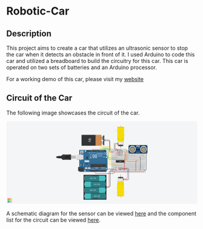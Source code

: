 # Robotic-Car

## Description

This project aims to create a car that utilizes an ultrasonic sensor to stop the car when it detects an obstacle in front of it. I used Arduino to code this car and utilized a breadboard to build the circuitry for this car. This car is operated on two sets of batteries and an Arduino processor.

For a working demo of this car, please visit my [website](https://harmanpreetsagar.wixsite.com/website/portfolio#:~:text=MY%20PERSONAL%20PROJECTS-,CAR%20WITH%20A%20SENSOR,-The%20purpose%20of)

## Circuit of the Car

The following image showcases the circuit of the car.

![Car Circuit Sensor](https://github.com/harmanpreet-sagar/Robotic-Car/blob/ce106b099c3cc8afd066375512f41da2c3c27bbd/Car%20Circuit%20Sensor.png)

A schematic diagram for the sensor can be viewed [here](https://github.com/harmanpreet-sagar/Robotic-Car/blob/63604fde83fdaf25b0b54e9bfa95e99970b5f660/Car%20Circuit%20Sensor%20Schematic%20View.pdf) and the component list for the circuit can be viewed [here](https://github.com/harmanpreet-sagar/Robotic-Car/blob/63604fde83fdaf25b0b54e9bfa95e99970b5f660/Car%20Sensor%20Component%20List.csv).
